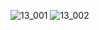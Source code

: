 ![13_001](https://user-images.githubusercontent.com/80503808/189621850-4b4edff2-f2ee-4ce3-a713-d71bebd31826.png)
![13_002](https://user-images.githubusercontent.com/80503808/189621866-301db6f1-94e3-4ae9-ad13-41fc48c48c7a.png)
